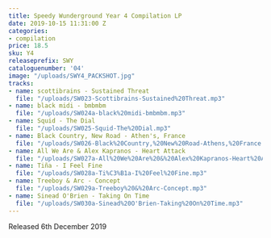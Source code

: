 ```yaml
---
title: Speedy Wunderground Year 4 Compilation LP
date: 2019-10-15 11:31:00 Z
categories:
- compilation
price: 18.5
sku: Y4
releaseprefix: SWY
cataloguenumber: '04'
image: "/uploads/SWY4_PACKSHOT.jpg"
tracks:
- name: scottibrains - Sustained Threat
  file: "/uploads/SW023-Scottibrains-Sustained%20Threat.mp3"
- name: black midi - bmbmbm
  file: "/uploads/SW024a-black%20midi-bmbmbm.mp3"
- name: Squid - The Dial
  file: "/uploads/SW025-Squid-The%20Dial.mp3"
- name: Black Country, New Road - Athen's, France
  file: "/uploads/SW026-Black%20Country,%20New%20Road-Athens,%20France.mp3"
- name: All We Are & Alex Kapranos - Heart Attack
  file: "/uploads/SW027a-All%20We%20Are%20&%20Alex%20Kapranos-Heart%20Attack.mp3"
- name: Tiña - I Feel Fine
  file: "/uploads/SW028a-Ti%C3%B1a-I%20Feel%20Fine.mp3"
- name: Treeboy & Arc - Concept
  file: "/uploads/SW029a-Treeboy%20&%20Arc-Concept.mp3"
- name: Sinead O'Brien - Taking On Time
  file: "/uploads/SW030a-Sinead%20O'Brien-Taking%20On%20Time.mp3"
---
```


Released 6th December 2019